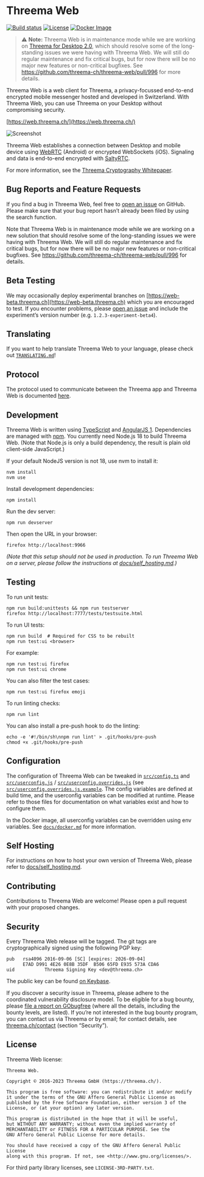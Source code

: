 # Threema Web

[![Build status](https://circleci.com/gh/threema-ch/threema-web.svg?style=shield&circle-token=:circle-token)](https://circleci.com/gh/threema-ch/threema-web)
[![License](https://img.shields.io/badge/License-AGPLv3-blue.svg)](https://github.com/threema-ch/threema-web/blob/master/LICENSE.txt)
[![Docker Image](https://img.shields.io/badge/docker%20image-threema%2Fthreema--web-yellow.svg)](https://hub.docker.com/r/threema/threema-web)

> :warning: **Note:** Threema Web is in maintenance mode while we are working
> on [Threema for Desktop 2.0](https://three.ma/md), which should resolve some
> of the long-standing issues we were having with Threema Web. We will still do
> regular maintenance and fix critical bugs, but for now there will be no major
> new features or non-critical bugfixes. See
> https://github.com/threema-ch/threema-web/pull/996 for more details.

Threema Web is a web client for Threema, a privacy-focussed end-to-end
encrypted mobile messenger hosted and developed in Switzerland. With Threema
Web, you can use Threema on your Desktop without compromising security.

[https://web.threema.ch/](https://web.threema.ch/)

![Screenshot](https://threema.ch/images/webclient_header.png)

Threema Web establishes a connection between Desktop and mobile device using
[WebRTC](https://webrtc.org/) (Android) or encrypted WebSockets (iOS).
Signaling and data is end-to-end encrypted with [SaltyRTC](https://saltyrtc.org/).

For more information, see the [Threema Cryptography
Whitepaper](https://threema.ch/press-files/2_documentation/cryptography_whitepaper.pdf).


## Bug Reports and Feature Requests

If you find a bug in Threema Web, feel free to [open an
issue](https://github.com/threema-ch/threema-web/issues/new) on GitHub. Please
make sure that your bug report hasn’t already been filed by using the search
function.

Note that Threema Web is in maintenance mode while we are working on a new
solution that should resolve some of the long-standing issues we were having
with Threema Web. We will still do regular maintenance and fix critical bugs,
but for now there will be no major new features or non-critical bugfixes.  See
https://github.com/threema-ch/threema-web/pull/996 for details.


## Beta Testing

We may occasionally deploy experimental branches on
[https://web-beta.threema.ch](https://web-beta.threema.ch) which you are
encouraged to test. If you encounter problems, please
[open an issue](https://github.com/threema-ch/threema-web/issues/new) and
include the experiment’s version number (e.g. `1.2.3-experiment-beta4`).


## Translating

If you want to help translate Threema Web to your language, please check out
[`TRANSLATING.md`](./TRANSLATING.md)!


## Protocol

The protocol used to communicate between the Threema app and Threema Web
is documented [here](https://threema-ch.github.io/app-remote-protocol/).


## Development

Threema Web is written using [TypeScript](https://www.typescriptlang.org/) and
[AngularJS 1](https://www.angularjs.org/). Dependencies are managed with
[npm](https://www.npmjs.com/). You currently need Node.js 18 to build Threema
Web. (Note that Node.js is only a build dependency, the result is plain old
client-side JavaScript.)

If your default NodeJS version is not 18, use nvm to install it:

    nvm install
    nvm use

Install development dependencies:

    npm install

Run the dev server:

    npm run devserver

Then open the URL in your browser:

    firefox http://localhost:9966

*(Note that this setup should not be used in production. To run Threema
Web on a server, please follow the instructions at
[docs/self_hosting.md](docs/self_hosting.md).)*


## Testing

To run unit tests:

    npm run build:unittests && npm run testserver
    firefox http://localhost:7777/tests/testsuite.html

To run UI tests:

    npm run build  # Required for CSS to be rebuilt
    npm run test:ui <browser>

For example:

    npm run test:ui firefox
    npm run test:ui chrome

You can also filter the test cases:

    npm run test:ui firefox emoji

To run linting checks:

    npm run lint

You can also install a pre-push hook to do the linting:

    echo -e '#!/bin/sh\nnpm run lint' > .git/hooks/pre-push
    chmod +x .git/hooks/pre-push


## Configuration

The configuration of Threema Web can be tweaked in
[`src/config.ts`](src/config.ts) and [`src/userconfig.js`](src/userconfig.js) /
[`src/userconfig.overrides.js`](src/userconfig.overrides.js) (see
[`src/userconfig.overrides.js.example`](src/userconfig.overrides.js.example).
The config variables are defined at build time, and the userconfig variables
can be modified at runtime. Please refer to those files for documentation on
what variables exist and how to configure them.

In the Docker image, all userconfig variables can be overridden using env
variables. See [`docs/docker.md`](docs/docker.md) for more information.


## Self Hosting

For instructions on how to host your own version of Threema Web, please refer
to [docs/self_hosting.md](docs/self_hosting.md).


## Contributing

Contributions to Threema Web are welcome! Please open a pull request with your
proposed changes.


## Security

Every Threema Web release will be tagged. The git tags are cryptographically
signed using the following PGP key:

    pub   rsa4096 2016-09-06 [SC] [expires: 2026-09-04]
          E7AD D991 4E26 0E8B 35DF  B506 65FD E935 573A CDA6
    uid           Threema Signing Key <dev@threema.ch>

The public key can be found [on Keybase](https://keybase.io/threema).

If you discover a security issue in Threema, please adhere to the coordinated
vulnerability disclosure model. To be eligible for a bug bounty, please [file a
report on GObugfree](https://app.gobugfree.com/programs/threema) (where all the
details, including the bounty levels, are listed). If you’re not interested in
the bug bounty program, you can contact us via Threema or by email; for contact
details, see [threema.ch/contact](https://threema.ch/en/contact) (section
“Security”).


## License

Threema Web license:

    Threema Web.

    Copyright © 2016-2023 Threema GmbH (https://threema.ch/).

    This program is free software: you can redistribute it and/or modify
    it under the terms of the GNU Affero General Public License as
    published by the Free Software Foundation, either version 3 of the
    License, or (at your option) any later version.

    This program is distributed in the hope that it will be useful,
    but WITHOUT ANY WARRANTY; without even the implied warranty of
    MERCHANTABILITY or FITNESS FOR A PARTICULAR PURPOSE. See the
    GNU Affero General Public License for more details.

    You should have received a copy of the GNU Affero General Public License
    along with this program. If not, see <http://www.gnu.org/licenses/>.

For third party library licenses, see `LICENSE-3RD-PARTY.txt`.
